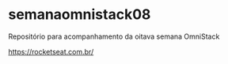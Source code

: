 # semanaomnistack08

Repositório para acompanhamento da oitava semana OmniStack

https://rocketseat.com.br/
